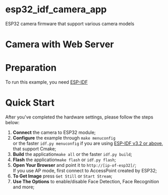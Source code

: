 # esp32_idf_camera_app
ESP32 camera firmware that support various camera models

# Camera with Web Server

# Preparation

To run this example, you need [ESP-IDF](https://github.com/espressif/esp-idf)

# Quick Start

After you've completed the hardware settings, please follow the steps below:

1. **Connect** the camera to ESP32 module;
2. **Configure** the example through `make menuconfig`  
or the faster `idf.py menuconfig` if you are using [ESP-IDF v3.2 or above](https://github.com/espressif/esp-idf/tree/release/v3.2), that support Cmake;
3. **Build** the application`make all` or the faster `idf.py build`;
4. **Flash** the application`make flash` or `idf.py flash`;
5. **Open Your Browser** and point it to `http://[ip-of-esp32]/`;  
If you use AP mode, first connect to AccessPoint created by ESP32;
6. **To Get Image** press `Get Still` or `Start Stream`;
7. **Use The Options** to enable/disable Face Detection, Face Recognition and more;
